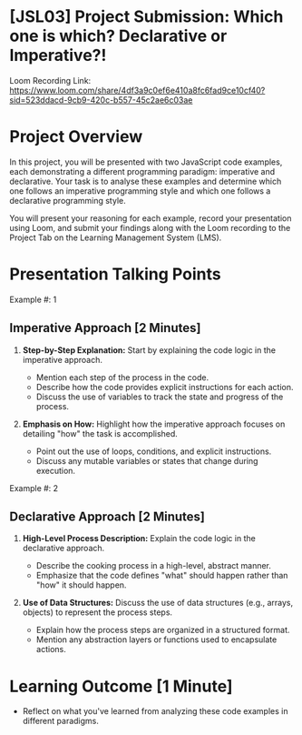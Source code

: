 # [JSL03] Project Submission: Which one is which? Declarative or Imperative?!

Loom Recording Link: https://www.loom.com/share/4df3a9c0ef6e410a8fc6fad9ce10cf40?sid=523ddacd-9cb9-420c-b557-45c2ae6c03ae

# Project Overview

In this project, you will be presented with two JavaScript code examples, each demonstrating a different programming paradigm: imperative and declarative. Your task is to analyse these examples and determine which one follows an imperative programming style and which one follows a declarative programming style. 

You will present your reasoning for each example, record your presentation using Loom, and submit your findings along with the Loom recording to the Project Tab on the Learning Management System (LMS).

# Presentation Talking Points

Example #: 1

## Imperative Approach [2 Minutes]
   1. **Step-by-Step Explanation:** Start by explaining the code logic in the imperative approach.
      - Mention each step of the process in the code.
      - Describe how the code provides explicit instructions for each action.
      - Discuss the use of variables to track the state and progress of the process.

   2. **Emphasis on How:** Highlight how the imperative approach focuses on detailing "how" the task is accomplished.
      - Point out the use of loops, conditions, and explicit instructions.
      - Discuss any mutable variables or states that change during execution.


Example #: 2

## Declarative Approach [2 Minutes]
1. **High-Level Process Description:** Explain the code logic in the declarative approach.
   - Describe the cooking process in a high-level, abstract manner.
   - Emphasize that the code defines "what" should happen rather than "how" it should happen.

2. **Use of Data Structures:** Discuss the use of data structures (e.g., arrays, objects) to represent the process steps.
   - Explain how the process steps are organized in a structured format.
   - Mention any abstraction layers or functions used to encapsulate actions.

# Learning Outcome [1 Minute]
- Reflect on what you've learned from analyzing these code examples in different paradigms.

